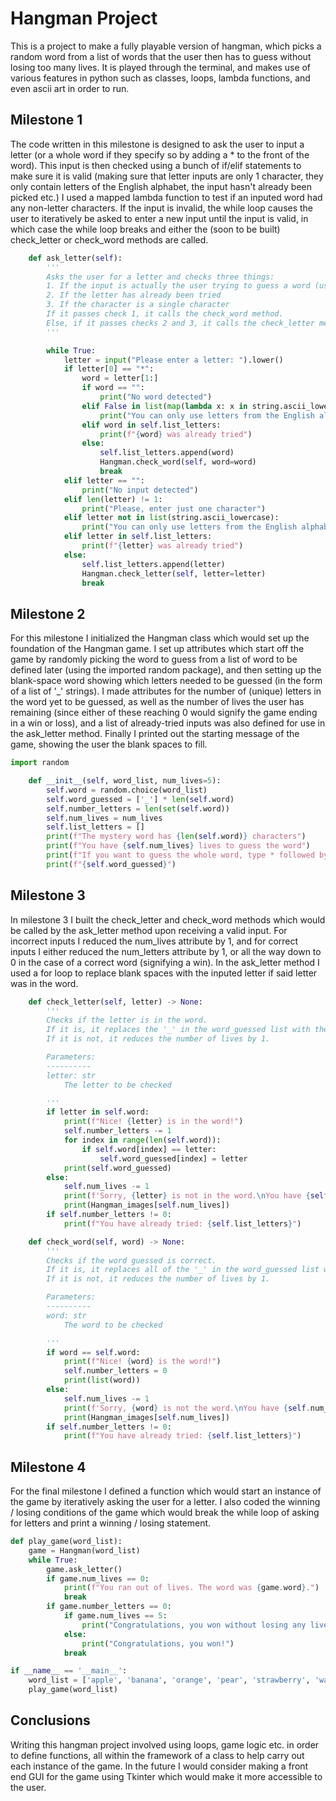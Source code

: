 # Hangman Project

This is a project to make a fully playable version of hangman, which picks a random word from a list of words that the user then has to guess without losing too many lives. It is played through the terminal, and makes use of various features in python such as classes, loops, lambda functions, and even ascii art in order to run.

## Milestone 1

The code written in this milestone is designed to ask the user to input a letter (or a whole word if they specify so by adding a * to the front of the word). This input is then checked using a bunch of if/elif statements to make sure it is valid (making sure that letter inputs are only 1 character, they only contain letters of the English alphabet, the input hasn't already been picked etc.) I used a mapped lambda function to test if an inputed word had any non-letter characters. If the input is invalid, the while loop causes the user to iteratively be asked to enter a new input until the input is valid, in which case the while loop breaks and either the (soon to be built) check_letter or check_word methods are called.
  
```python
    def ask_letter(self):
        '''
        Asks the user for a letter and checks three things:
        1. If the input is actually the user trying to guess a word (using *)
        2. If the letter has already been tried
        3. If the character is a single character
        If it passes check 1, it calls the check_word method.
        Else, if it passes checks 2 and 3, it calls the check_letter method.
        '''

        while True:
            letter = input("Please enter a letter: ").lower()
            if letter[0] == "*":
                word = letter[1:]
                if word == "":
                    print("No word detected")
                elif False in list(map(lambda x: x in string.ascii_lowercase, list(word))):
                    print("You can only use letters from the English alphabet")
                elif word in self.list_letters:
                    print(f"{word} was already tried")
                else:
                    self.list_letters.append(word)
                    Hangman.check_word(self, word=word)
                    break
            elif letter == "":
                print("No input detected")
            elif len(letter) != 1:
                print("Please, enter just one character")
            elif letter not in list(string.ascii_lowercase):
                print("You can only use letters from the English alphabet")
            elif letter in self.list_letters:
                print(f"{letter} was already tried")
            else:
                self.list_letters.append(letter)
                Hangman.check_letter(self, letter=letter)
                break
```

## Milestone 2

For this milestone I initialized the Hangman class which would set up the foundation of the Hangman game. I set up attributes which start off the game by randomly picking the word to guess from a list of word to be defined later (using the imported random package), and then setting up the blank-space word showing which letters needed to be guessed (in the form of a list of '_' strings). I made attributes for the number of (unique) letters in the word yet to be guessed, as well as the number of lives the user has remaining (since either of these reaching 0 would signify the game ending in a win or loss), and a list of already-tried inputs was also defined for use in the ask_letter method. Finally I printed out the starting message of the game, showing the user the blank spaces to fill.

```python
import random

    def __init__(self, word_list, num_lives=5):
        self.word = random.choice(word_list)
        self.word_guessed = ['_'] * len(self.word)
        self.number_letters = len(set(self.word))
        self.num_lives = num_lives
        self.list_letters = []
        print(f"The mystery word has {len(self.word)} characters")
        print(f"You have {self.num_lives} lives to guess the word")
        print(f"If you want to guess the whole word, type * followed by the word e.g. *python")
        print(f"{self.word_guessed}")
```

## Milestone 3

In milestone 3 I built the check_letter and check_word methods which would be called by the ask_letter method upon receiving a valid input. For incorrect inputs I reduced the num_lives attribute by 1, and for correct inputs I either reduced the num_letters attribute by 1, or all the way down to 0 in the case of a correct word (signifying a win). In the ask_letter method I used a for loop to replace blank spaces with the inputed letter if said letter was in the word.

```python
    def check_letter(self, letter) -> None:
        '''
        Checks if the letter is in the word.
        If it is, it replaces the '_' in the word_guessed list with the letter.
        If it is not, it reduces the number of lives by 1.

        Parameters:
        ----------
        letter: str
            The letter to be checked

        '''
        if letter in self.word:
            print(f"Nice! {letter} is in the word!")
            self.number_letters -= 1
            for index in range(len(self.word)):
                if self.word[index] == letter:
                    self.word_guessed[index] = letter
            print(self.word_guessed)
        else:
            self.num_lives -= 1
            print(f'Sorry, {letter} is not in the word.\nYou have {self.num_lives} lives left.')
            print(Hangman_images[self.num_lives])
        if self.number_letters != 0:
            print(f"You have already tried: {self.list_letters}")

    def check_word(self, word) -> None:
        '''
        Checks if the word guessed is correct.
        If it is, it replaces all of the '_' in the word_guessed list with the correct letters.
        If it is not, it reduces the number of lives by 1.

        Parameters:
        ----------
        word: str
            The word to be checked

        '''
        if word == self.word:
            print(f"Nice! {word} is the word!")
            self.number_letters = 0
            print(list(word))
        else:
            self.num_lives -= 1
            print(f'Sorry, {word} is not the word.\nYou have {self.num_lives} lives left.')
            print(Hangman_images[self.num_lives])
        if self.number_letters != 0:
            print(f"You have already tried: {self.list_letters}")
```

## Milestone 4

For the final milestone I defined a function which would start an instance of the game by iteratively asking the user for a letter. I also coded the winning / losing conditions of the game which would break the while loop of asking for letters and print a winning / losing statement.

```python
def play_game(word_list):
    game = Hangman(word_list)
    while True:
        game.ask_letter()
        if game.num_lives == 0:
            print(f"You ran out of lives. The word was {game.word}.")
            break
        if game.number_letters == 0:
            if game.num_lives == 5:
                print("Congratulations, you won without losing any lives!")
            else:
                print("Congratulations, you won!")
            break

if __name__ == '__main__':
    word_list = ['apple', 'banana', 'orange', 'pear', 'strawberry', 'watermelon']
    play_game(word_list)
```

## Conclusions

Writing this hangman project involved using loops, game logic etc. in order to define functions, all within the framework of a class to help carry out each instance of the game. In the future I would consider making a front end GUI for the game using Tkinter which would make it more accessible to the user.